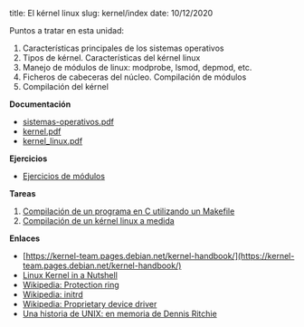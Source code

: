 title: El kérnel linux
slug: kernel/index
date: 10/12/2020

Puntos a tratar en esta unidad:

1. Características principales de los sistemas operativos
1. Tipos de kérnel. Características del kérnel linux
1. Manejo de módulos de linux: modprobe, lsmod, depmod, etc.
1. Ficheros de cabeceras del núcleo. Compilación de módulos
1. Compilación del kérnel

**Documentación**

* [sistemas-operativos.pdf]({static}/doc/sistemas-operativos.pdf)
* [kernel.pdf]({static}/doc/kernel.pdf)
* [kernel_linux.pdf]({static}/doc/kernel_linux.pdf)

**Ejercicios**

* [Ejercicios de módulos]({filename}./ejercicios-modulos.md)

**Tareas**

1. [Compilación de un programa en C utilizando un Makefile]({filename}./makefile.md)
1. [Compilación de un kérnel linux a medida]({filename}./compilacion-kernel.md)

**Enlaces**

* [https://kernel-team.pages.debian.net/kernel-handbook/](https://kernel-team.pages.debian.net/kernel-handbook/)
* [Linux Kernel in a Nutshell](http://www.kroah.com/lkn/)
* [Wikipedia: Protection ring](https://en.wikipedia.org/wiki/Protection_ring)
* [Wikipedia: initrd](https://es.wikipedia.org/wiki/Initrd)
* [Wikipedia: Proprietary device driver](https://en.wikipedia.org/wiki/Proprietary_device_driver)
* [Una historia de UNIX: en memoria de Dennis Ritchie](http://architecnologia.es/una-historia-de-unix-en-memoria-de-dennis-ritchie)
